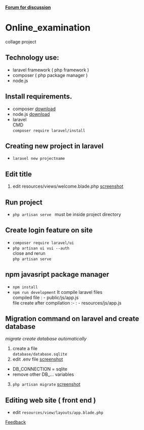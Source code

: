 [**Forum for discussion**](https://onlineexamination.createaforum.com/index.php)
# Online_examination
collage project
## Technology use:
* laravel framework ( php framework )
* composer ( php package manager )
* node.js

## Install requirements.

* composer
[download](https://getcomposer.org/download/)
* node.js
[download](https://nodejs.org/en/download/)
* laravel  <br/>
   CMD <br/>
   ```composer require laravel/install ```
## Creating new project in laravel
* ``` laravel new projectname ``` 

## Edit title 
1. edit resources/views/welcome.blade.php [screenshot](screenshots/change_title.png)

## Run project
* ```php artisan serve ``` must be inside project directory 

## Create login feature on site
* ```composer require laravel/ui ``` 
* ```php artisan ui vui --auth ```  <br/>
close and rerun <br/>
```php artisan serve ``` 

## npm javasript package manager
* ``` npm install ```
* ``` npm run development ``` It compile laravel files <br/>
compiled file : - public/js/app.js <br/>
file create after compilation :-  : - resources/js/app.js <br/>

## **Migration** command on laravel and create database
_migrate create database automatically_
1. create a file </br>
   ```database/database.sqlite``` 
2. edit .env file [screenshot](screenshots/set_env.png)
* DB_CONNECTION = sqlite
* remove other DB_... variables
3. ``` php artisan migrate ``` [screenshot](screenshots/migrate.png)

## Editing web site ( front end )
* edit ``` resources/view/layouts/app.blade.php ``` <br/>

[Feedback](https://forms.gle/12pF2caPSDd8ZLm56)



